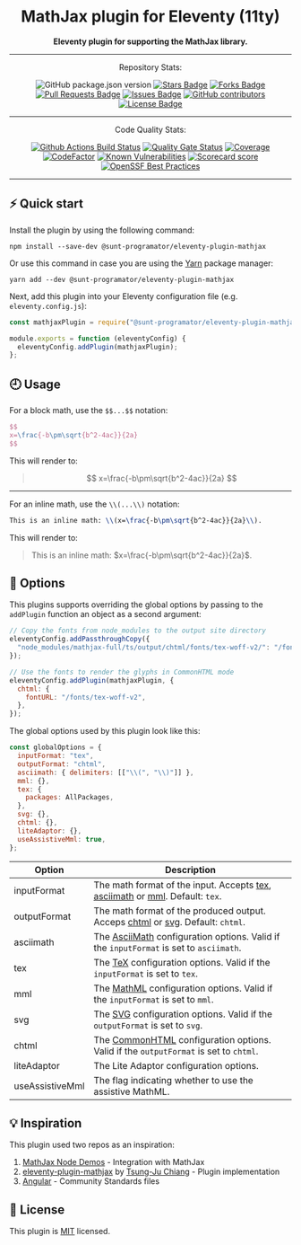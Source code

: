 <h1 align="center">MathJax plugin for Eleventy (11ty)</h1>

<div align="center">
  <strong>Eleventy plugin for supporting the MathJax library.</strong>
</div>

<div align="center">
  <hr />
  <p>Repository Stats:</p>
  <img src="https://img.shields.io/github/package-json/v/sunt-programator/eleventy-plugin-mathjax" alt="GitHub package.json version">
  <a href="https://github.com/sunt-programator/eleventy-plugin-mathjax/stargazers"><img src="https://img.shields.io/github/stars/sunt-programator/eleventy-plugin-mathjax" alt="Stars Badge"/></a>
  <a href="https://github.com/sunt-programator/eleventy-plugin-mathjax/network/members"><img src="https://img.shields.io/github/forks/sunt-programator/eleventy-plugin-mathjax" alt="Forks Badge"/></a>
  <a href="https://github.com/sunt-programator/eleventy-plugin-mathjax/pulls"><img src="https://img.shields.io/github/issues-pr/sunt-programator/eleventy-plugin-mathjax" alt="Pull Requests Badge"/></a>
  <a href="https://github.com/sunt-programator/eleventy-plugin-mathjax/issues"><img src="https://img.shields.io/github/issues/sunt-programator/eleventy-plugin-mathjax" alt="Issues Badge"/></a>
  <a href="https://github.com/sunt-programator/eleventy-plugin-mathjax/graphs/contributors"><img alt="GitHub contributors" src="https://img.shields.io/github/contributors/sunt-programator/eleventy-plugin-mathjax?color=2b9348"></a>
  <a href="https://github.com/sunt-programator/eleventy-plugin-mathjax/blob/master/LICENSE"><img src="https://img.shields.io/github/license/sunt-programator/eleventy-plugin-mathjax?color=2b9348" alt="License Badge"/></a>
  <hr />
  <p>Code Quality Stats:</p>
  <a href="https://github.com/sunt-programator/eleventy-plugin-mathjax/actions/workflows/node.js.yml"><img src="https://github.com/sunt-programator/eleventy-plugin-mathjax/actions/workflows/node.js.yml/badge.svg" alt="Github Actions Build Status"></a>
  <a href="https://sonarcloud.io/summary/new_code?id=sunt-programator_eleventy-plugin-mathjax"><img src="https://sonarcloud.io/api/project_badges/measure?project=sunt-programator_eleventy-plugin-mathjax&amp;metric=alert_status" alt="Quality Gate Status"></a>
  <a href="https://sonarcloud.io/summary/new_code?id=sunt-programator_eleventy-plugin-mathjax"><img src="https://sonarcloud.io/api/project_badges/measure?project=sunt-programator_eleventy-plugin-mathjax&amp;metric=coverage" alt="Coverage"></a>
  <a href="https://www.codefactor.io/repository/github/sunt-programator/eleventy-plugin-mathjax"><img src="https://www.codefactor.io/repository/github/sunt-programator/eleventy-plugin-mathjax/badge" alt="CodeFactor"></a>
  <a href="https://snyk.io/test/github/sunt-programator/eleventy-plugin-mathjax"><img src="https://snyk.io/test/github/sunt-programator/eleventy-plugin-mathjax/badge.svg" alt="Known Vulnerabilities"></a>
  <a href="https://api.securityscorecards.dev/projects/github.com/sunt-programator/eleventy-plugin-mathjax"><img src="https://api.securityscorecards.dev/projects/github.com/sunt-programator/eleventy-plugin-mathjax/badge" alt="Scorecard score"/></a>
  <a href="https://bestpractices.coreinfrastructure.org/projects/7247"><img src="https://bestpractices.coreinfrastructure.org/projects/7247/badge" alt="OpenSSF Best Practices"></a>
  <hr />
</div>

## <a name="quick-start"></a>⚡️ Quick start

Install the plugin by using the following command:

```shell
npm install --save-dev @sunt-programator/eleventy-plugin-mathjax
```

Or use this command in case you are using the [Yarn](https://yarnpkg.com/) package manager:

```shell
yarn add --dev @sunt-programator/eleventy-plugin-mathjax
```

Next, add this plugin into your Eleventy configuration file (e.g. `eleventy.config.js`):

```js
const mathjaxPlugin = require("@sunt-programator/eleventy-plugin-mathjax");

module.exports = function (eleventyConfig) {
  eleventyConfig.addPlugin(mathjaxPlugin);
};
```

## <a name="usage"></a>🕘 Usage

For a block math, use the `$$...$$` notation:

```latex
$$
x=\frac{-b\pm\sqrt{b^2-4ac}}{2a}
$$
```

This will render to:

> $$
> x=\frac{-b\pm\sqrt{b^2-4ac}}{2a}
> $$

<hr />

For an inline math, use the `\\(...\\)` notation:

```latex
This is an inline math: \\(x=\frac{-b\pm\sqrt{b^2-4ac}}{2a}\\).
```

This will render to:

> This is an inline math: $x=\frac{-b\pm\sqrt{b^2-4ac}}{2a}$.

## <a name="options"></a>🗿 Options

This plugins supports overriding the global options by passing to the `addPlugin` function an object as a second argument:

```js
// Copy the fonts from node_modules to the output site directory
eleventyConfig.addPassthroughCopy({
  "node_modules/mathjax-full/ts/output/chtml/fonts/tex-woff-v2/": "/fonts/tex-woff-v2/",
});

// Use the fonts to render the glyphs in CommonHTML mode
eleventyConfig.addPlugin(mathjaxPlugin, {
  chtml: {
    fontURL: "/fonts/tex-woff-v2",
  },
});
```

The global options used by this plugin look like this:

```js
const globalOptions = {
  inputFormat: "tex",
  outputFormat: "chtml",
  asciimath: { delimiters: [["\\(", "\\)"]] },
  mml: {},
  tex: {
    packages: AllPackages,
  },
  svg: {},
  chtml: {},
  liteAdaptor: {},
  useAssistiveMml: true,
};
```

<!-- prettier-ignore-start -->
| Option | Description
| --- | --- |
| inputFormat | The math format of the input. Accepts [tex](https://docs.mathjax.org/en/latest/input/tex/index.html), [asciimath](https://docs.mathjax.org/en/latest/input/asciimath.html) or [mml](https://docs.mathjax.org/en/latest/input/mathml.html). Default: `tex`. |
| outputFormat | The math format of the produced output. Acceps [chtml](https://docs.mathjax.org/en/latest/output/html.html) or [svg](https://docs.mathjax.org/en/latest/output/svg.html). Default: `chtml`. |
| asciimath | The [AsciiMath](https://docs.mathjax.org/en/latest/options/input/asciimath.html) configuration options. Valid if the `inputFormat` is set to `asciimath`. |
| tex | The [TeX](https://docs.mathjax.org/en/latest/options/input/tex.html) configuration options. Valid if the `inputFormat` is set to `tex`. |
| mml | The [MathML](https://docs.mathjax.org/en/latest/options/input/mathml.html) configuration options. Valid if the `inputFormat` is set to `mml`. |
| svg | The [SVG](https://docs.mathjax.org/en/latest/options/output/svg.html) configuration options. Valid if the `outputFormat` is set to `svg`. |
| chtml | The [CommonHTML](https://docs.mathjax.org/en/latest/options/output/chtml.html) configuration options. Valid if the `outputFormat` is set to `chtml`. |
| liteAdaptor | The Lite Adaptor configuration options. |
| useAssistiveMml | The flag indicating whether to use the assistive MathML. |
<!-- prettier-ignore-end -->

## <a name="inspiration"></a>💡 Inspiration

This plugin used two repos as an inspiration:

1. [MathJax Node Demos](https://github.com/mathjax/MathJax-demos-node) - Integration with MathJax
2. [eleventy-plugin-mathjax](https://github.com/tsung-ju/eleventy-plugin-mathjax) by [Tsung-Ju Chiang](https://github.com/tsung-ju) - Plugin implementation
3. [Angular](https://github.com/angular/angular) - Community Standards files

## <a name="license"></a>📰 License

This plugin is [MIT](LICENSE) licensed.
